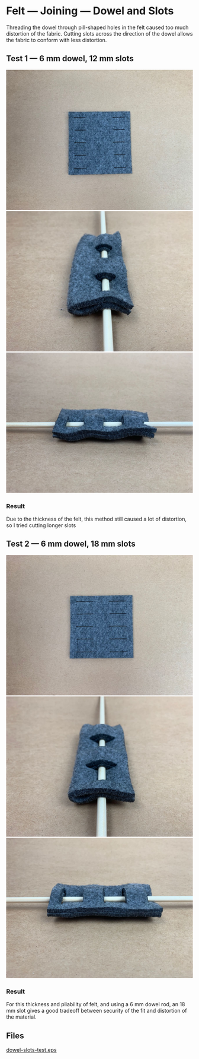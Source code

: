 # Felt — Joining — Dowel and Slots
Threading the dowel through pill-shaped holes in the felt caused too much distortion of the fabric. Cutting slots across the direction of the dowel allows the fabric to conform with less distortion.

## Test 1 — 6 mm dowel, 12 mm slots
![](IMG_2620.jpg)
![](IMG_2622.jpg)
![](IMG_2623.jpg)

### Result
Due to the thickness of the felt, this method still caused a lot of distortion, so I tried cutting longer slots

## Test 2 — 6 mm dowel, 18 mm slots
![](IMG_2624.jpg)
![](IMG_2629.jpg)
![](IMG_2626.jpg)

### Result
For this thickness and pliability of felt, and using a 6 mm dowel rod, an 18 mm slot gives a good tradeoff between security of the fit and distortion of the material.

## Files

<a href='dowel-slots-test.eps'>dowel-slots-test.eps</a>

